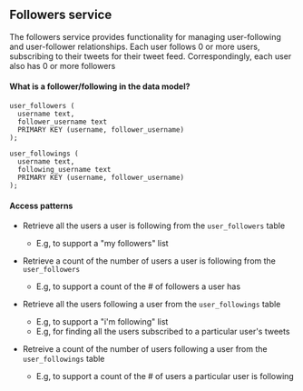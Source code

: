 ## Followers service

The followers service provides functionality for managing user-following and user-follower relationships. Each user follows 0 or more users, subscribing to their tweets for their tweet feed. Correspondingly, each user also has 0 or more followers

#### What is a follower/following in the data model?

```
user_followers (
  username text,
  follower_username text
  PRIMARY KEY (username, follower_username)
);

user_followings (
  username text,
  following_username text
  PRIMARY KEY (username, follower_username)
);
```

#### Access patterns

- Retrieve all the users a user is following from the `user_followers` table
    - E.g, to support a "my followers" list

- Retrieve a count of the number of users a user is following from the `user_followers`
    - E.g, to support a count of the # of followers a user has

- Retrieve all the users following a user from the `user_followings` table
    - E.g, to support a "i'm following" list
    - E.g, for finding all the users subscribed to a particular user's tweets

- Retreive a count of the number of users following a user from the `user_followings` table
    - E.g, to support a count of the # of users a particular user is following